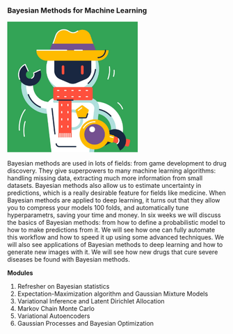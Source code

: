 ### Bayesian Methods for Machine Learning

<img src="HSE_02.jpg" width="300" height="300" />

Bayesian methods are used in lots of fields: from game development to drug discovery. They give superpowers to many machine learning algorithms: handling missing data, extracting  much more information from small datasets. Bayesian methods also allow us to estimate uncertainty in predictions, which is a really desirable feature for fields like medicine.  When Bayesian methods are applied to deep learning, it turns out that they allow you to compress your models 100 folds, and automatically tune hyperparametrs, saving your time and money. In six weeks we will discuss the basics of Bayesian methods: from how to define a probabilistic model to how to make predictions from it. We will see how one can fully automate this workflow and how to speed it up using some advanced techniques. We will also see applications of Bayesian methods to deep learning and how to generate new images with it. We will see how new drugs that cure severe diseases be found with Bayesian methods.

**Modules**

1) Refresher on Bayesian statistics
2) Expectation-Maximization algorithm and Gaussian Mixture Models
3) Variational Inference and Latent Dirichlet Allocation
4) Markov Chain Monte Carlo
5) Variational Autoencoders
6) Gaussian Processes and Bayesian Optimization